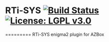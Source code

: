 # RTi-SYS [![Build Status](https://travis-ci.org/OpenVisionE2/RTi-SYS.svg?branch=master)](https://travis-ci.org/OpenVisionE2/RTi-SYS) [![License: LGPL v3.0](https://img.shields.io/badge/License-LGPL%20v3.0-blue.svg)](https://www.gnu.org/licenses/lgpl-3.0)
=========
RTi-SYS enigma2 plugin for AZBox
